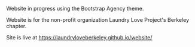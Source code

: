 Website in progress using the Bootstrap Agency theme. 

Website is for the non-profit organization Laundry Love Project's Berkeley chapter.

Site is live at <a href="https://laundryloveberkeley.github.io/website/">https://laundryloveberkeley.github.io/website/</a>
